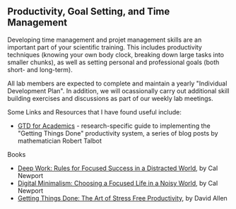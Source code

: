 ## Productivity, Goal Setting, and Time Management

Developing time management and projet management skills are an important part of your scientific training. This includes productivity techniques (knowing your own body clock, breaking down large tasks into smaller chunks), as well as setting personal and professional goals (both short- and long-term). 

All lab members are expected to complete and maintain a yearly "Individual Development Plan". In addition, we will ocassionally carry out additional skill building exercises and discussions as part of our weekly lab meetings. 

Some Links and Resources that I have found useful include: 

* [GTD for Academics](https://rtalbert.org/gtd/) - research-specific guide to implementing the "Getting Things Done" productivity system, a series of blog posts by mathematician Robert Talbot

Books

* [Deep Work: Rules for Focused Success in a Distracted World](https://www.amazon.com/Deep-Work-Focused-Success-Distracted/dp/1455586692), by Cal Newport
* [Digital Minimalism: Choosing a Focused Life in a Noisy World](https://www.amazon.com/Digital-Minimalism-Choosing-Focused-Noisy/dp/0525536515), by Cal Newport
* [Getting Things Done: The Art of Stress Free Productivity](https://www.amazon.com/Getting-Things-Done-Stress-Free-Productivity/dp/0143126563), by David Allen
